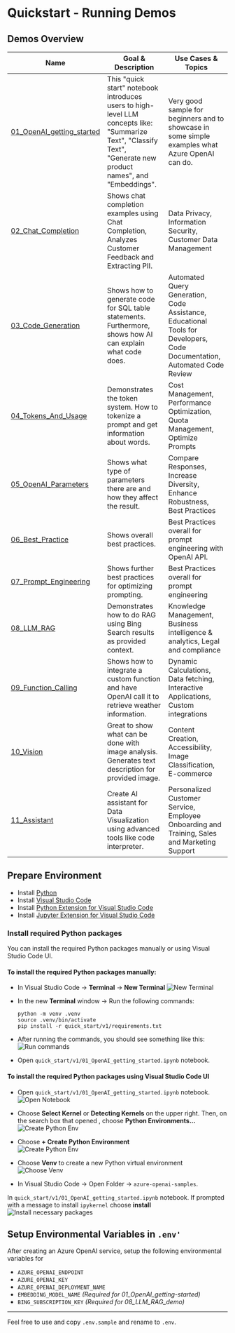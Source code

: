 # Quickstart - Running Demos


## Demos Overview

| Name                           | Goal & Description                                                                                     | Use Cases & Topics                                                                                           |
|--------------------------------|--------------------------------------------------------------------------------------------------------|------------------------------------------------------------------------------------------------------|
| [01_OpenAI_getting_started](v1/01_OpenAI_getting_started.ipynb) | This "quick start" notebook introduces users to high-level LLM concepts like: "Summarize Text", "Classify Text", "Generate new product names", and "Embeddings". | Very good sample for beginners and to showcase in some simple examples what Azure OpenAI can do.|
| [02_Chat_Completion](v1/02_ChatCompletion_api.ipynb)        | Shows chat completion examples using Chat Completion, Analyzes Customer Feedback and Extracting PII. | Data Privacy, Information Security, Customer Data Management                               |
| [03_Code_Generation](v1/03_Code_Generation.ipynb)        | Shows how to generate code for SQL table statements. Furthermore, shows how AI can explain what code does. | Automated Query Generation, Code Assistance, Educational Tools for Developers, Code Documentation, Automated Code Review |
| [04_Tokens_And_Usage](v1/04_tokens_and_usage.ipynb)       | Demonstrates the token system. How to tokenize a prompt and get information about words.| Cost Management, Performance Optimization, Quota Management, Optimize Prompts |
| [05_OpenAI_Parameters](v1/05_OpenAI_parameters.ipynb)      | Shows what type of parameters there are and how they affect the result.| Compare Responses, Increase Diversity, Enhance Robustness, Best Practices|
| [06_Best_Practice](v1/06_best_practice.ipynb)          | Shows overall best practices. | Best Practices overall for prompt engineering with OpenAI API. |
| [07_Prompt_Engineering](v1/07_prompt_engineering.ipynb)     | Shows further best practices for optimizing prompting. | Best Practices overall for prompt engineering |
| [08_LLM_RAG](v1/08_LLM_RAG_demo.ipynb)           | Demonstrates how to do RAG using Bing Search results as provided context. | Knowledge Management, Business intelligence & analytics, Legal and compliance |
| [09_Function_Calling](v1/09_Function_Calling.ipynb)       | Shows how to integrate a custom function and have OpenAI call it to retrieve weather information. | Dynamic Calculations, Data fetching, Interactive Applications, Custom integrations  |
| [10_Vision](v1/10_Vision.ipynb)                 | Great to show what can be done with image analysis. Generates text description for provided image. | Content Creation, Accessibility, Image Classification, E-commerce |
| [11_Assistant](v1/11_Assistant.ipynb)                 | Create AI assistant for Data Visualization using advanced tools like code interpreter. | Personalized Customer Service, Employee Onboarding and Training, Sales and Marketing Support |


## Prepare Environment
- Install [Python](https://www.python.org/downloads/)
- Install [Visual Studio Code](https://code.visualstudio.com/download)
- Install [Python Extension for Visual Studio Code](https://marketplace.visualstudio.com/items?itemName=ms-python.python)
- Install [Jupyter Extension for Visual Studio Code](https://marketplace.visualstudio.com/items?itemName=ms-toolsai.jupyter)

### Install required Python packages

You can install the required Python packages manually or using Visual Studio Code UI.

#### To install the required Python packages manually:
- In Visual Studio Code -> **Terminal** -> **New Terminal**
    ![New Terminal](img/vscode-new-terminal.png)

- In the new **Terminal** window -> Run the following commands:
    ```
    python -m venv .venv
    source .venv/bin/activate
    pip install -r quick_start/v1/requirements.txt
    ```
- After running the commands, you should see something like this:
    ![Run commands](img/run-commands.png)

- Open `quick_start/v1/01_OpenAI_getting_started.ipynb` notebook.


#### To install the required Python packages using Visual Studio Code UI

- Open `quick_start/v1/01_OpenAI_getting_started.ipynb` notebook.
    ![Open Notebook](img/open-notebook.png)

- Choose **Select Kernel** or **Detecting Kernels** on the upper right. Then, on the search box that opened , choose **Python Environments...**  
    ![Create Python Env](img/create-python-env1.png)
- Choose **+ Create Python Environment**  
    ![Create Python Env](img/create-python-env2.png)
- Choose **Venv** to create a new Python virtual environment  
    ![Choose Venv](img/env-venv.png)


<!-- ![Install necessary packages](img/vscode-setup.png) -->

- In Visual Studio Code -> Open Folder -> `azure-openai-samples`.

In `quick_start/v1/01_OpenAI_getting_started.ipynb` notebook. If prompted with a message to install `ipykernel` choose **install**
![Install necessary packages](img/install-ipykernel.png)

## Setup Environmental Variables in `.env'`
After creating an Azure OpenAI service, setup the following environmental variables for 
- `AZURE_OPENAI_ENDPOINT`
- `AZURE_OPENAI_KEY`
- `AZURE_OPENAI_DEPLOYMENT_NAME`
- `EMBEDDING_MODEL_NAME` _(Required for 01_OpenAI_getting-started)_
- `BING_SUBSCRIPTION_KEY` _(Required for 08_LLM_RAG_demo)_
---
Feel free to use and copy `.env.sample` and rename to `.env`.